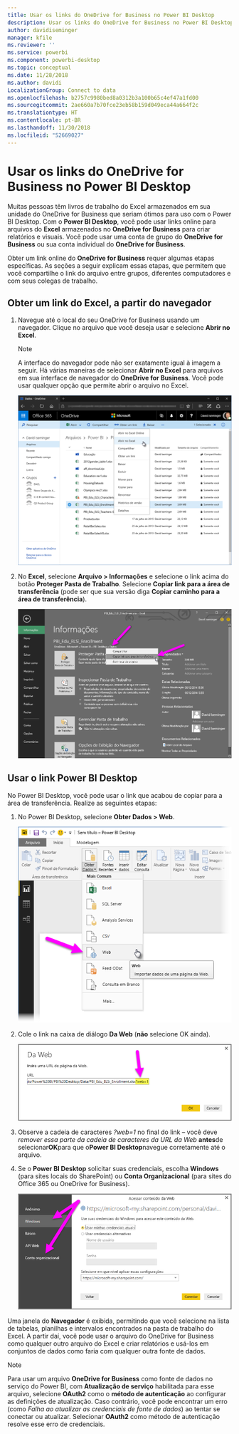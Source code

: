 ```yaml
---
title: Usar os links do OneDrive for Business no Power BI Desktop
description: Usar os links do OneDrive for Business no Power BI Desktop
author: davidiseminger
manager: kfile
ms.reviewer: ''
ms.service: powerbi
ms.component: powerbi-desktop
ms.topic: conceptual
ms.date: 11/28/2018
ms.author: davidi
LocalizationGroup: Connect to data
ms.openlocfilehash: b2757c9980bed8a0312b3a100b65c4ef47a1fd00
ms.sourcegitcommit: 2ae660a7b70fce23eb58b159d049eca44a664f2c
ms.translationtype: HT
ms.contentlocale: pt-BR
ms.lasthandoff: 11/30/2018
ms.locfileid: "52669027"
---
```

# <a name="use-onedrive-for-business-links-in-power-bi-desktop"></a>Usar os links do OneDrive for Business no Power BI Desktop
Muitas pessoas têm livros de trabalho do Excel armazenados em sua unidade do OneDrive for Business que seriam ótimos para uso com o Power BI Desktop. Com o **Power BI Desktop**, você pode usar links online para arquivos do **Excel** armazenados no **OneDrive for Business** para criar relatórios e visuais. Você pode usar uma conta de grupo do **OneDrive for Business** ou sua conta individual do **OneDrive for Business**.

Obter um link online do **OneDrive for Business** requer algumas etapas específicas. As seções a seguir explicam essas etapas, que permitem que você compartilhe o link do arquivo entre grupos, diferentes computadores e com seus colegas de trabalho.

## <a name="get-a-link-from-excel-starting-in-the-browser"></a>Obter um link do Excel, a partir do navegador
1. Navegue até o local do seu OneDrive for Business usando um navegador. Clique no arquivo que você deseja usar e selecione **Abrir no Excel**.
   
   > [!NOTE]
   > A interface do navegador pode não ser exatamente igual à imagem a seguir. Há várias maneiras de selecionar **Abrir no Excel** para arquivos em sua interface de navegador do **OneDrive for Business**. Você pode usar qualquer opção que permite abrir o arquivo no Excel.
   > 
   > 
   
   ![](media/desktop-use-onedrive-business-links/odb-links_02.png)
2. No **Excel**, selecione **Arquivo > Informações** e selecione o link acima do botão **Proteger Pasta de Trabalho**. Selecione **Copiar link para a área de transferência** (pode ser que sua versão diga **Copiar caminho para a área de transferência**).
   
   ![](media/desktop-use-onedrive-business-links/odb-links_03.png)

## <a name="use-the-link-in-power-bi-desktop"></a>Usar o link Power BI Desktop
No Power BI Desktop, você pode usar o link que acabou de copiar para a área de transferência. Realize as seguintes etapas:

1. No Power BI Desktop, selecione **Obter Dados > Web**.
   
   ![](media/desktop-use-onedrive-business-links/odb-links_04.png)
2. Cole o link na caixa de diálogo **Da Web** (**não** selecione OK ainda).
   
    ![](media/desktop-use-onedrive-business-links/odb-links_05.png)
3. Observe a cadeia de caracteres *?web=1* no final do link – você deve *remover essa parte da cadeia de caracteres da URL da Web* **antes**de selecionar**OK**para que o**Power BI Desktop**navegue corretamente até o arquivo.
4. Se o **Power BI Desktop** solicitar suas credenciais, escolha **Windows** (para sites locais do SharePoint) ou **Conta Organizacional** (para sites do Office 365 ou OneDrive for Business).
   
   ![](media/desktop-use-onedrive-business-links/odb-links_06.png)

Uma janela do **Navegador** é exibida, permitindo que você selecione na lista de tabelas, planilhas e intervalos encontrados na pasta de trabalho do Excel. A partir daí, você pode usar o arquivo do OneDrive for Business como qualquer outro arquivo do Excel e criar relatórios e usá-los em conjuntos de dados como faria com qualquer outra fonte de dados.

> [!NOTE]
> Para usar um arquivo **OneDrive for Business** como fonte de dados no serviço do Power BI, com **Atualização de serviço** habilitada para esse arquivo, selecione **OAuth2** como o **método de autenticação** ao configurar as definições de atualização. Caso contrário, você pode encontrar um erro (como *Falha ao atualizar as credenciais de fonte de dados*) ao tentar se conectar ou atualizar. Selecionar **OAuth2** como método de autenticação resolve esse erro de credenciais.
> 
> 

